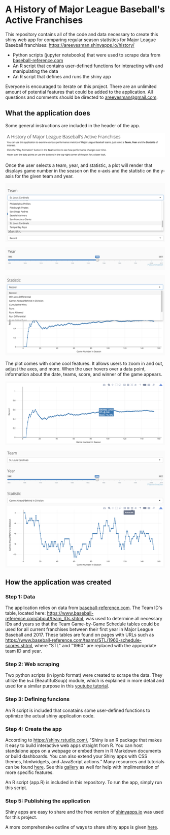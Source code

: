# A History of Major League Baseball's Active Franchises

This repository contains all of the code and data necessary to create this shiny web app for comparing regular season statistics for Major League Baseball franchises: https://areevesman.shinyapps.io/history/

* Python scripts (jupyter notebooks) that were used to scrape data from [baseball-reference.com](http://www.baseball-reference.com) 
* An R script that contains user-defined functions for interacting with and manipulating the data
* An R script that defines and runs the shiny app

Everyone is encouraged to iterate on this project. There are an unlimited amount of potential features that could be added to the application. All questions and comments should be directed to areevesman@gmail.com.

## What the application does

Some general instructions are included in the header of the app. 

![instructions](https://raw.githubusercontent.com/areevesman/mlb_history_web_app/master/images/instructions.png)

Once the user selects a team, year, and statistic, a plot will render that displays game number in the season on the x-axis and the statistic on the y-axis for the given team and year.

![select_team](https://raw.githubusercontent.com/areevesman/mlb_history_web_app/master/images/select_team.png)

![select_year](https://raw.githubusercontent.com/areevesman/mlb_history_web_app/master/images/select_year.png)

![select_stat](https://raw.githubusercontent.com/areevesman/mlb_history_web_app/master/images/select_stat.png)

The plot comes with some cool features. It allows users to zoom in and out, adjust the axes, and more. When the user hovers over a data point, information about the date, teams, score, and winner of the game appears.

![hover](https://raw.githubusercontent.com/areevesman/mlb_history_web_app/master/images/hover.png)

![autoscale](https://raw.githubusercontent.com/areevesman/mlb_history_web_app/master/images/autoscale.png)

## How the application was created

### Step 1: Data

The application relies on data from [baseball-reference.com](http://www.baseball-reference.com). The Team ID's table, located here: https://www.baseball-reference.com/about/team_IDs.shtml, was used to determine all necessary IDs and years so that the Team Game-by-Game Schedule tables could be used for all current franchises between their first year in Major League Baseball and 2017. These tables are found on pages with URLs such as https://www.baseball-reference.com/teams/STL/1960-schedule-scores.shtml, where "STL" and "1960" are replaced with the appropriate team ID and year.

### Step 2: Web scraping

Two python scripts (in ipynb format) were created to scrape the data. They utilize the `bs4` (BeautifulSoup) module, which is explained in more detail and used for a similar purpose in this [youtube tutorial](https://www.youtube.com/watch?v=BCJ4afDX4L4).

### Step 3: Defining funcions

An R script is included that conatains some user-defined functions to optimize the actual shiny application code.


### Step 4: Create the app

According to https://shiny.rstudio.com/, "Shiny is an R package that makes it easy to build interactive web apps straight from R. You can host standalone apps on a webpage or embed them in R Markdown documents or build dashboards. You can also extend your Shiny apps with CSS themes, htmlwidgets, and JavaScript actions." Many resources and tutorials can be found [here](https://shiny.rstudio.com/tutorial/). See this [gallery](https://shiny.rstudio.com/gallery/) as well for help with implimentation of more specific features.

An R script (app.R) is included in this repository. To run the app, simply run this script.

### Step 5: Publishing the application

Shiny apps are easy to share and the free version of [shinyapps.io](http://www.shinyapps.io/) was used for this project.

A more comprehensive outline of ways to share shiny apps is given [here](https://shiny.rstudio.com/tutorial/written-tutorial/lesson7/).
